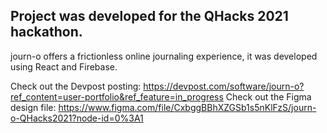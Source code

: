 ## Project was developed for the QHacks 2021 hackathon.
journ-o offers a frictionless online journaling experience, it was developed using React and Firebase.

Check out the Devpost posting:
https://devpost.com/software/journ-o?ref_content=user-portfolio&ref_feature=in_progress
Check out the Figma design file:
https://www.figma.com/file/CxbggBBhXZGSb1s5nKlFzS/journ-o-QHacks2021?node-id=0%3A1
